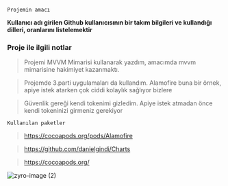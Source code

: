 `Projemin amacı` 

**Kullanıcı adı girilen Github kullanıcısının bir takım bilgileri ve  kullandığı dilleri, oranlarını listelemektir**

###  Proje ile ilgili notlar

>  Projemi MVVM Mimarisi kullanarak yazdım, amacımda mvvm mimarisine hakimiyet kazanmaktı. 

> Projemde 3.parti uygulamaları da kullandım. Alamofire buna bir örnek, apiye istek atarken çok ciddi kolaylık sağlıyor bizlere

> Güvenlik gereği kendi tokenimi gizledim. Apiye istek atmadan önce kendi tokeninizi girmeniz gerekiyor



`Kullanılan paketler`

> https://cocoapods.org/pods/Alamofire

>  https://github.com/danielgindi/Charts

> https://cocoapods.org/




![zyro-image (2)](https://github.com/nurabdullah/GithubUserSearchApp/assets/48687868/1c9f3f08-4404-45ce-8d5c-d313113ca4b8)
